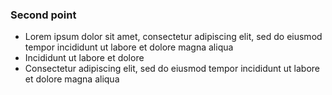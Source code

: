 ### Second point

- Lorem ipsum dolor sit amet, consectetur adipiscing elit, sed do eiusmod tempor incididunt ut labore et dolore magna aliqua
- Incididunt ut labore et dolore
- Consectetur adipiscing elit, sed do eiusmod tempor incididunt ut labore et dolore magna aliqua
